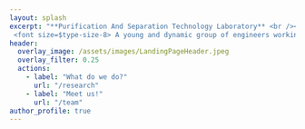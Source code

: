 ```yaml
---
layout: splash
excerpt: "**Purification And Separation Technology Laboratory** <br /><br /><br />
 <font size=$type-size-8> A young and dynamic group of engineers working on solving challenging purification and separation problems of the 21st century and beyond!</font>"
header:
  overlay_image: /assets/images/LandingPageHeader.jpeg
  overlay_filter: 0.25
  actions:
    - label: "What do we do?"
      url: "/research"
    - label: "Meet us!"
      url: "/team"
author_profile: true
---
```

